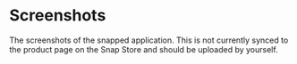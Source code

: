  # Screenshots

The screenshots of the snapped application.  This is not currently synced to the product page on the Snap Store and should be uploaded by yourself.
